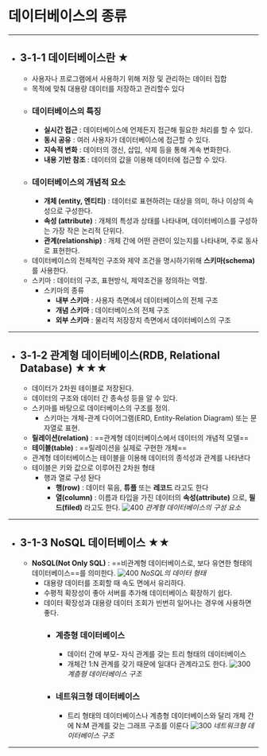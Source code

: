 # 데이터베이스의 종류
---
- ## 3-1-1 데이터베이스란 ★
	- 사용자나 프로그램에서 사용하기 위해 저장 및 관리하는 데이터 집합
	- 목적에 맞춰 대용량 데이터를 저장하고 관리할수 있다
	- ### 데이터베이스의 특징
		- **실시간 접근** : 데이터베이스에 언제든지 접근해 필요한 처리를 할 수 있다.
		- **동시 공유** : 여러 사용자가 데이터베이스에 접근할 수 있다.
		- **지속적 변화** : 데이터의 갱신, 삽입, 삭제 등을 통해 계속 변화한다.
		- **내용 기반 참조** : 데이터의 값을 이용해 데이터에 접근할 수 있다.
	- ### 데이터베이스의 개념적 요소
		- **개체 (entity, 엔티티)** : 데이터로 표현하려는 대상을 의미, 하나 이상의 속성으로 구성한다.
		- **속성 (attribute)** : 개체의 특성과 상태를 나타내며, 데이터베이스를 구성하는 가장 작은 논리적 단위다.
		- **관계(relationship)** : 개체 간에 어떤 관련이 있는지를 나타내며, 주로 동사로 표현한다.
	- 데이터베이스의 전체적인 구조와 제약 조건을 명시하기위해 **스키마(schema)** 를 사용한다.
	- 스키마 : 데이터의 구조, 표현방식, 제약조건을 정의하는 역할.
		- 스키마의 종류
			- **내부 스키마** : 사용자 측면에서 데이터베이스의 전체 구조
			- **개념 스키마** : 데이터베이스의 전체 구조
			- **외부 스키마** : 물리적 저장장치 측면에서 데이터베이스의 구조
----
- ## 3-1-2 관계형 데이터베이스(RDB, Relational Database) ★★★
	- 데이터가 2차원 테이블로 저장된다.
	- 데이터의 구조와 데이터 간 종속성 등을 알 수 있다.
	- 스키마를 바탕으로 데이터베이스의 구조를 정의.
		- 스키마는 개체-관계 다이어그램(ERD, Entity-Relation Diagram) 또는 문자열로 표현.
	- **릴레이션(relation)** : ==관계형 데이터베이스에서 데이터의 개념적 모델==
	- **테이블(table)** : ==릴레이션을 실제로 구현한 개체==
	- 관계형 데이터베이스는 테이블을 이용해 데이터의 종석성과 관계를 나타낸다
	- 테이블은 키와 값으로 이루어진 2차원 형태
		- 행과 열로 구성 돤다
			- **행(row)** : 데이터 묶음,  **튜플** 또는 **레코드** 라고도 한다
			- **열(column)** : 이름과 타입을 가진 데이터의 **속성(attribute)** 으로, **필드(filed)** 라고도 한다.
		![400](https://i.imgur.com/yY9e1u1.png) _관계형 데이터베이스의 구성 요소_
----
- ## 3-1-3 NoSQL 데이터베이스 ★★
	- **NoSQL(Not Only SQL)** : ==비관계형 데이터베이스로, 보다 유연한 형태의 데이터베이스==를 의미한다.
		![400](https://i.imgur.com/07lmXWZ.png)  _NoSQL의 데이터 형태_
		- 대용량 데이터를 조회할 때 속도 면에서 유리하다.
		- 수평적 확장성이 좋아 서버를 추가해 데이터베이스 확장하기 쉽다.
		- 데이터 확장성과 대용량 데이터 조회가 빈번히 일어나는 경우에 사용하면 좋다.
			- ### 계층형 데이터베이스
				- 데이터 간에 부모- 자식 관계를 갖는 트리 형태의 데이터베이스
				- 개체간 1:N 관계를 갖기 때문에 일대다 관계라고도 한다.
					![300](https://i.imgur.com/N26JXuv.png)  _계층형 데이터베이스 구조_
			- ### 네트워크형 데이터베이스
				- 트리 형태의 데이터베이스나 계층형 데이터베이스와 달리 개체 간에 N:M 관계를 갖는 그래프 구조를 이룬다
					![300](https://i.imgur.com/VlZLLLz.png)  _네트워크형 데이터베이스 구조_
----

